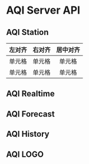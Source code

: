 # AQI Server API

## AQI Station 

| 左对齐 | 右对齐 | 居中对齐 |
|-----|-----|:----:|
| 单元格 | 单元格 | 单元格  |
| 单元格 | 单元格 | 单元格  |

## AQI Realtime

## AQI Forecast

## AQI History

## AQI LOGO